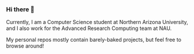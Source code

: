 

### Hi there 👋 ###

Currently, I am a Computer Science student at Northern Arizona University, and I also work for the Advanced Research Computing team at NAU.

My personal repos mostly contain barely-baked projects, but feel free to browse around!
